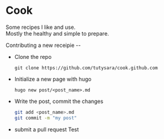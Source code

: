 # Cook
Some recipes I like and use.   
Mostly the healthy and simple to prepare.

Contributing a new receipie --
* Clone the repo
	```
	git clone https://github.com/tutysara/cook.github.com
    ```
* Initialize a new page with hugo
	```
	hugo new post/<post_name>.md
    ```
* Write the post, commit the changes
	```bash
	git add <post_name>.md
	git commit -m "my post"
    ```
* submit a pull request
Test
